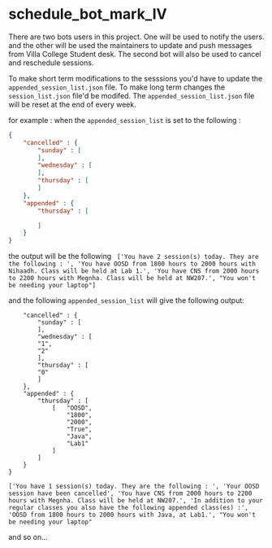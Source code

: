 # schedule_bot_mark_IV

There are two bots users in this project. One will be used to notify the users. and the other will be used the maintainers
to update and push messages from Villa College Student desk. The second bot will also be used to cancel and reschedule sessions.

To make short term modifications to the sesssions you'd have to update the `appended_session_list.json` file. To make long term changes
the `session_list.json` file'd be modifed. The `appended_session_list.json` file will be reset at the end of every week.

for example : when the `appended_session_list` is set to the following : 
```json
{
	"cancelled" : {
		"sunday" : [
		],
		"wednesday" : [
		],
		"thursday" : [
		]
	},
	"appended" : {
		"thursday" : [

		]
	}
}
```
the output will be the following
``` ['You have 2 session(s) today. They are the following : ', 'You have OOSD from 1800 hours to 2000 hours with Nihaadh. Class will be held at Lab 1.', 'You have CNS from 2000 hours to 2200 hours with Megnha. Class will be held at NW207.', "You won't be needing your laptop"]```

and the following `appended_session_list` will give the following output:

```{
	"cancelled" : {
		"sunday" : [
		],
		"wednesday" : [
		"1",
		"2"
		],
		"thursday" : [
		"0"
		]
	},
	"appended" : {
		"thursday" : [
			[	"OOSD",
				"1800",
				"2000",
				"True",
				"Java",
				"Lab1"
			]
		]
	}
}
```
```['You have 1 session(s) today. They are the following : ', 'Your OOSD session have been cancelled', 'You have CNS from 2000 hours to 2200 hours with Megnha. Class will be held at NW207.', 'In addition to your regular classes you also have the following appended class(es) :', 'OOSD from 1800 hours to 2000 hours with Java, at Lab1.', "You won't be needing your laptop"```

and so on...

